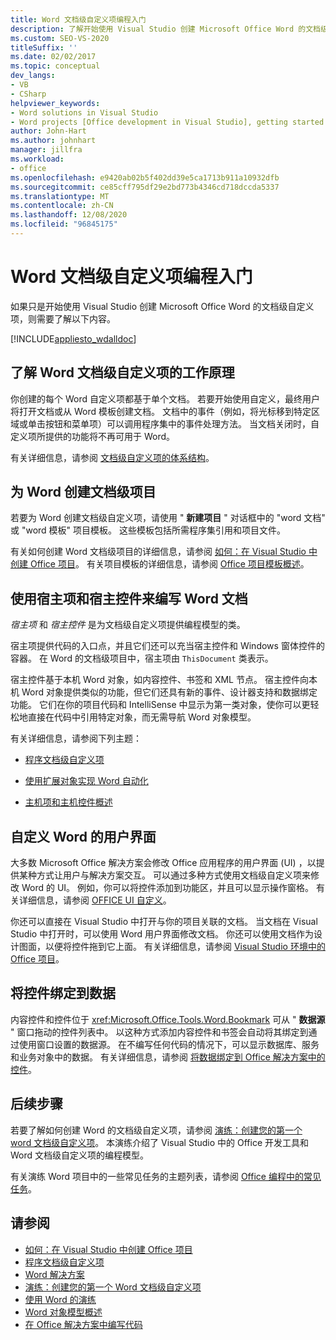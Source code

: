 ```yaml
---
title: Word 文档级自定义项编程入门
description: 了解开始使用 Visual Studio 创建 Microsoft Office Word 的文档级自定义项时需要了解的知识。
ms.custom: SEO-VS-2020
titleSuffix: ''
ms.date: 02/02/2017
ms.topic: conceptual
dev_langs:
- VB
- CSharp
helpviewer_keywords:
- Word solutions in Visual Studio
- Word projects [Office development in Visual Studio], getting started
author: John-Hart
ms.author: johnhart
manager: jillfra
ms.workload:
- office
ms.openlocfilehash: e9420ab02b5f402dd39e5ca1713b911a10932dfb
ms.sourcegitcommit: ce85cff795df29e2bd773b4346cd718dccda5337
ms.translationtype: MT
ms.contentlocale: zh-CN
ms.lasthandoff: 12/08/2020
ms.locfileid: "96845175"
---
```

# <a name="get-started-programming-document-level-customizations-for-word"></a>Word 文档级自定义项编程入门
  如果只是开始使用 Visual Studio 创建 Microsoft Office Word 的文档级自定义项，则需要了解以下内容。

 [!INCLUDE[appliesto_wdalldoc](../vsto/includes/appliesto-wdalldoc-md.md)]

## <a name="understand-how-document-level-customizations-for-word-work"></a>了解 Word 文档级自定义项的工作原理
 你创建的每个 Word 自定义项都基于单个文档。 若要开始使用自定义，最终用户将打开文档或从 Word 模板创建文档。 文档中的事件（例如，将光标移到特定区域或单击按钮和菜单项）可以调用程序集中的事件处理方法。 当文档关闭时，自定义项所提供的功能将不再可用于 Word。

 有关详细信息，请参阅 [文档级自定义项的体系结构](../vsto/architecture-of-document-level-customizations.md)。

## <a name="create-document-level-projects-for-word"></a>为 Word 创建文档级项目
 若要为 Word 创建文档级自定义项，请使用 " **新建项目** " 对话框中的 "word 文档" 或 "word 模板" 项目模板。 这些模板包括所需程序集引用和项目文件。

 有关如何创建 Word 文档级项目的详细信息，请参阅 [如何：在 Visual Studio 中创建 Office 项目](../vsto/how-to-create-office-projects-in-visual-studio.md)。 有关项目模板的详细信息，请参阅 [Office 项目模板概述](../vsto/office-project-templates-overview.md)。

## <a name="program-word-documents-by-using-host-items-host-controls"></a>使用宿主项和宿主控件来编写 Word 文档
 *宿主项* 和 *宿主控件* 是为文档级自定义项提供编程模型的类。

 宿主项提供代码的入口点，并且它们还可以充当宿主控件和 Windows 窗体控件的容器。 在 Word 的文档级项目中，宿主项由 `ThisDocument` 类表示。

 宿主控件基于本机 Word 对象，如内容控件、书签和 XML 节点。 宿主控件向本机 Word 对象提供类似的功能，但它们还具有新的事件、设计器支持和数据绑定功能。 它们在你的项目代码和 IntelliSense 中显示为第一类对象，使你可以更轻松地直接在代码中引用特定对象，而无需导航 Word 对象模型。

 有关详细信息，请参阅下列主题：

- [程序文档级自定义项](../vsto/programming-document-level-customizations.md)

- [使用扩展对象实现 Word 自动化](../vsto/automating-word-by-using-extended-objects.md)

- [主机项和主机控件概述](../vsto/host-items-and-host-controls-overview.md)

## <a name="customize-the-user-interface-of-word"></a>自定义 Word 的用户界面
 大多数 Microsoft Office 解决方案会修改 Office 应用程序的用户界面 (UI) ，以提供某种方式让用户与解决方案交互。 可以通过多种方式使用文档级自定义项来修改 Word 的 UI。 例如，你可以将控件添加到功能区，并且可以显示操作窗格。 有关详细信息，请参阅 [OFFICE UI 自定义](../vsto/office-ui-customization.md)。

 你还可以直接在 Visual Studio 中打开与你的项目关联的文档。 当文档在 Visual Studio 中打开时，可以使用 Word 用户界面修改文档。 你还可以使用文档作为设计图面，以便将控件拖到它上面。 有关详细信息，请参阅 [Visual Studio 环境中的 Office 项目](../vsto/office-projects-in-the-visual-studio-environment.md)。

## <a name="bind-controls-to-data"></a>将控件绑定到数据
 内容控件和控件位于 <xref:Microsoft.Office.Tools.Word.Bookmark> 可从 " **数据源** " 窗口拖动的控件列表中。 以这种方式添加内容控件和书签会自动将其绑定到通过使用窗口设置的数据源。 在不编写任何代码的情况下，可以显示数据库、服务和业务对象中的数据。 有关详细信息，请参阅 [将数据绑定到 Office 解决方案中的控件](../vsto/binding-data-to-controls-in-office-solutions.md)。

## <a name="next-steps"></a>后续步骤
 若要了解如何创建 Word 的文档级自定义项，请参阅 [演练：创建您的第一个 word 文档级自定义项](../vsto/walkthrough-creating-your-first-document-level-customization-for-word.md)。 本演练介绍了 Visual Studio 中的 Office 开发工具和 Word 文档级自定义项的编程模型。

 有关演练 Word 项目中的一些常见任务的主题列表，请参阅 [Office 编程中的常见任务](../vsto/common-tasks-in-office-programming.md)。

## <a name="see-also"></a>请参阅
- [如何：在 Visual Studio 中创建 Office 项目](../vsto/how-to-create-office-projects-in-visual-studio.md)
- [程序文档级自定义项](../vsto/programming-document-level-customizations.md)
- [Word 解决方案](../vsto/word-solutions.md)
- [演练：创建您的第一个 Word 文档级自定义项](../vsto/walkthrough-creating-your-first-document-level-customization-for-word.md)
- [使用 Word 的演练](../vsto/walkthroughs-using-word.md)
- [Word 对象模型概述](../vsto/word-object-model-overview.md)
- [在 Office 解决方案中编写代码](../vsto/writing-code-in-office-solutions.md)
